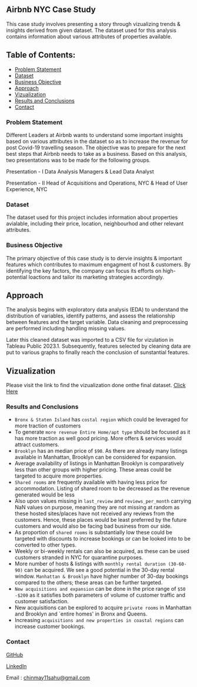 ## Airbnb NYC Case Study

This case study involves presenting a story through vizualizing trends & insights derived from given dataset. The dataset used for this analysis contains information about various attributes of properties available.

## Table of Contents:
* [Problem Statement](#problem-statement)
* [Dataset](#dataset)
* [Business Objective](#business-objective)
* [Approach](#approach)
* [Vizualization](#vizualization)
* [Results and Conclusions](#results-and-conclusions)
* [Contact](#contact)

### Problem Statement
Different Leaders at Airbnb wants to understand some important insights based on various attributes in the dataset so as to increase the revenue for post Covid-19 travelling season.
The objective was to prepare for the next best steps that Airbnb needs to take as a business. Based on this analysis, two presentations was to be made for the following groups.

Presentation - I
Data Analysis Managers & Lead Data Analyst

Presentation - II
Head of Acquisitions and Operations, NYC & Head of User Experience, NYC

### Dataset
The dataset used for this project includes information about properties avialable, including their price, location, neighbourhod and other relevant attributes.

### Business Objective
The primary objective of this case study is to dervie insights & important features which contributes to maximum engagment of host & customers. By identifying the key factors, the company can focus its efforts on high-potential loactions and tailor its marketing strategies accordingly.

## Approach
The analysis begins with exploratory data analysis (EDA) to understand the distribution of variables, identify patterns, and assess the relationship between features and the target variable. Data cleaning and preprocessing are performed including handling missing values.

Later this cleaned dataset was imported to a CSV file for vizulation in Tableau Public 2023.1. Subsequently, features selected by cleaning data are put to various graphs to finally reach the conclusion of sunstantial features.

## Vizualization

Please visit the link to find the vizualization done onthe final dataset.
[Click Here](https://public.tableau.com/app/profile/chinmay.kumar.sahu2740/viz/ABNDraft-1/ReviewsvsNG) 

### Results and Conclusions

- `Bronx & Staten Island` has `costal region` which could be leveraged for more traction of customers
- To generate `more revenue Entire Home/apt type` should be focused as it has more traction as well good pricing. More offers & services would attract customers.
- `Brooklyn` has an median price of `$90`.  As there are already many listings available in Manhattan, Brooklyn can be considered for expansion.
- Average availability of listings in Manhattan Brooklyn is comparatively less than other groups with higher pricing. These areas could be targeted to acquire more properties.
- `Shared rooms` are frequently available with having less price for accommodation. Listing of shared room to be decreased as the revenue generated would be less
- Also upon values missing in `last_review` and `reviews_per_month` carrying NaN values on purpose, meaning they are not missing at random as these hosted sites/places have not received any reviews from the customers. Hence, these places would be least preferred by the future customers and would also be facing bad business from our side.
- As proportion of `shared rooms` is substantially low these could be targeted with discounts to increase bookings or can be looked into to be converted to other types.
- Weekly or bi-weekly rentals can also be acquired, as these can be used customers stranded in NYC for quarantine purposes.
- More number of hosts & listings with `monthly rental duration (30-60-90)` can be acquired. We see a good potential in the 30-day rental window. `Manhattan & Brooklyn` have higher number of 30-day bookings compared to the others; these areas can be further targeted.
- `New acquisitions and expansion` can be done in the price range of `$50 -$200` as it satisfies both parameters of volume of customer traffic and customer satisfaction.
- New acquisitions can be explored to acquire `private rooms` in Manhattan and Brooklyn and `entire homes' in Bronx and Queens.
- Increasing `acquisitions and new properties in coastal regions` can increase customer bookings.

### Contact<br>
   
[GitHub](https://github.com/ChinmaySahu10) 
  
[LinkedIn](https://www.linkedin.com/in/chinmaysahu7/)
  
Email : chinmay11sahu@gmail.com
